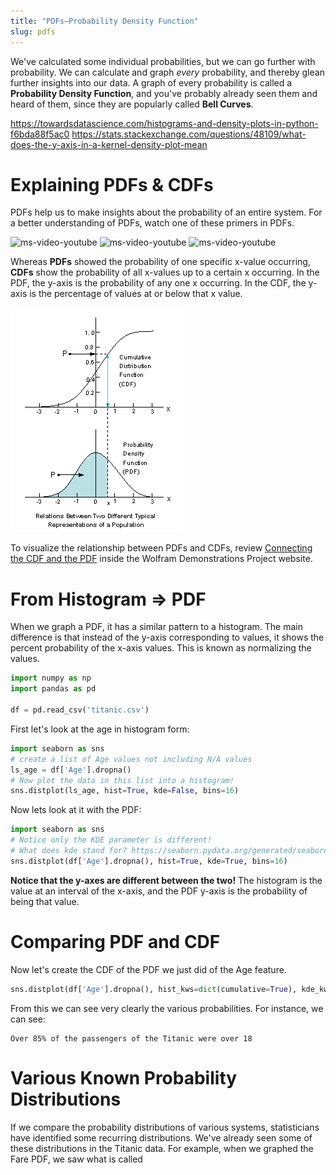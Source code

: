 ```yaml
---
title: "PDFs—Probability Density Function"
slug: pdfs
---
```


We've calculated some individual probabilities, but we can go further with probability. We can calculate and graph *every* probability, and thereby glean further insights into our data. A graph of every probability is called a **Probability Density Function**, and you've probably already seen them and heard of them, since they are popularly called **Bell Curves**.

https://towardsdatascience.com/histograms-and-density-plots-in-python-f6bda88f5ac0
https://stats.stackexchange.com/questions/48109/what-does-the-y-axis-in-a-kernel-density-plot-mean

# Explaining PDFs & CDFs

PDFs help us to make insights about the probability of an entire system. For a better understanding of PDFs, watch one of these primers in PDFs.

![ms-video-youtube](https://www.youtube.com/watch?v=YXLVjCKVP7U)
![ms-video-youtube](https://www.youtube.com/watch?v=PYIjkw0HN1Q)
![ms-video-youtube](https://www.youtube.com/watch?v=FhZdVPX1rf0)

Whereas **PDFs** showed the probability of one specific x-value occurring, **CDFs** show the probability of all x-values up to a certain x occurring. In the PDF, the y-axis is the probability of any one x occurring. In the CDF, the y-axis is the percentage of values at or below that x value.

![CDF and PDF Compared](cdf-pdf.gif)

To visualize the relationship between PDFs and CDFs, review [Connecting the CDF and the PDF](https://demonstrations.wolfram.com/ConnectingTheCDFAndThePDF/) inside the Wolfram Demonstrations Project website.

# From Histogram => PDF

When we graph a PDF, it has a similar pattern to a histogram. The main difference is that instead of the y-axis corresponding to values, it shows the percent probability of the x-axis values. This is known as normalizing the values.

```py
import numpy as np
import pandas as pd

df = pd.read_csv('titanic.csv')
```

First let's look at the age in histogram form:

```py
import seaborn as sns
# create a list of Age values not including N/A values
ls_age = df['Age'].dropna()
# Now plot the data in this list into a histogram!
sns.distplot(ls_age, hist=True, kde=False, bins=16)
```

Now lets look at it with the PDF:

```py
import seaborn as sns
# Notice only the KDE parameter is different!
# What does kde stand for? https://seaborn.pydata.org/generated/seaborn.distplot.html
sns.distplot(df['Age'].dropna(), hist=True, kde=True, bins=16)
```

**Notice that the y-axes are different between the two!** The histogram is the value at an interval of the x-axis, and the PDF y-axis is the probability of being that value.

# Comparing PDF and CDF

Now let's create the CDF of the PDF we just did of the Age feature.

```py
sns.distplot(df['Age'].dropna(), hist_kws=dict(cumulative=True), kde_kws=dict(cumulative=True))
```

From this we can see very clearly the various probabilities. For instance, we can see:

```
Over 85% of the passengers of the Titanic were over 18
```



# Various Known Probability Distributions

If we compare the probability distributions of various systems, statisticians have identified some recurring distributions. We've already seen some of these distributions in the Titanic data. For example, when we graphed the Fare PDF, we saw what is called  
